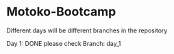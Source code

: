 # Motoko-Bootcamp
Different days will be different branches in the repository

Day 1: DONE please check Branch: day_1
